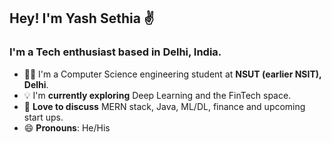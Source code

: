 ## Hey! I'm Yash Sethia ✌️
### I'm a Tech enthusiast based in Delhi, India.
- 👨‍🎓 I'm a Computer Science engineering student at **NSUT (earlier NSIT), Delhi**.
- 💡 I'm **currently exploring** Deep Learning and the FinTech space.
- 💬 **Love to discuss** MERN stack, Java, ML/DL, finance and upcoming start ups. 
- 😄 **Pronouns**: He/His

